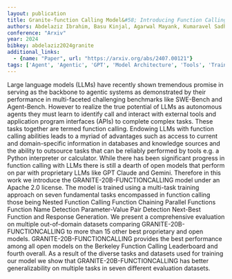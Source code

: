 ```yaml
---
layout: publication
title: Granite-function Calling Model&#58; Introducing Function Calling Abilities Via Multi-task Learning Of Granular Tasks
authors: Abdelaziz Ibrahim, Basu Kinjal, Agarwal Mayank, Kumaravel Sadhana, Stallone Matthew, Panda Rameswar, Rizk Yara, Bhargav Gp, Crouse Maxwell, Gunasekara Chulaka, Ikbal Shajith, Joshi Sachin, Karanam Hima, Kumar Vineet, Munawar Asim, Neelam Sumit, Raghu Dinesh, Sharma Udit, Soria Adriana Meza, Sreedhar Dheeraj, Venkateswaran Praveen, Unuvar Merve, Cox David, Roukos Salim, Lastras Luis, Kapanipathi Pavan
conference: "Arxiv"
year: 2024
bibkey: abdelaziz2024granite
additional_links:
  - {name: "Paper", url: "https://arxiv.org/abs/2407.00121"}
tags: ['Agent', 'Agentic', 'GPT', 'Model Architecture', 'Tools', 'Training Techniques']
---
```

Large language models (LLMs) have recently shown tremendous promise in serving as the backbone to agentic systems as demonstrated by their performance in multi-faceted challenging benchmarks like SWE-Bench and Agent-Bench. However to realize the true potential of LLMs as autonomous agents they must learn to identify call and interact with external tools and application program interfaces (APIs) to complete complex tasks. These tasks together are termed function calling. Endowing LLMs with function calling abilities leads to a myriad of advantages such as access to current and domain-specific information in databases and knowledge sources and the ability to outsource tasks that can be reliably performed by tools e.g. a Python interpreter or calculator. While there has been significant progress in function calling with LLMs there is still a dearth of open models that perform on par with proprietary LLMs like GPT Claude and Gemini. Therefore in this work we introduce the GRANITE-20B-FUNCTIONCALLING model under an Apache 2.0 license. The model is trained using a multi-task training approach on seven fundamental tasks encompassed in function calling those being Nested Function Calling Function Chaining Parallel Functions Function Name Detection Parameter-Value Pair Detection Next-Best Function and Response Generation. We present a comprehensive evaluation on multiple out-of-domain datasets comparing GRANITE-20B-FUNCTIONCALLING to more than 15 other best proprietary and open models. GRANITE-20B-FUNCTIONCALLING provides the best performance among all open models on the Berkeley Function Calling Leaderboard and fourth overall. As a result of the diverse tasks and datasets used for training our model we show that GRANITE-20B-FUNCTIONCALLING has better generalizability on multiple tasks in seven different evaluation datasets.

